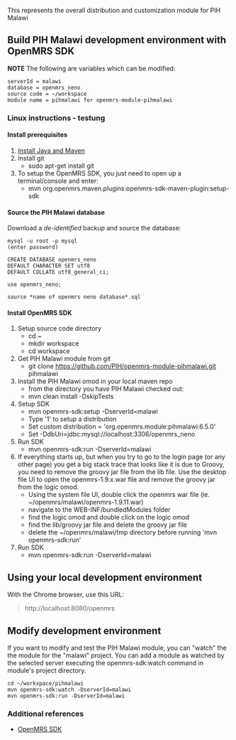 This represents the overall distribution and customization module for PIH Malawi

## Build PIH Malawi development environment with OpenMRS SDK

**NOTE**
The following are variables which can be modified:
```
serverId = malawi
database = openmrs_neno
source code = ~/workspace
module name = pihmalawi for openmrs-module-pihmalawi
```
### Linux instructions - testung

#### Install prerequisites

1. [Install Java and Maven](https://wiki.openmrs.org/display/docs/OpenMRS+SDK#OpenMRSSDK-Installation)
2. Install git
   - sudo apt-get install git
3. To setup the OpenMRS SDK, you just need to open up a terminal/console and enter:
   - mvn org.openmrs.maven.plugins:openmrs-sdk-maven-plugin:setup-sdk

#### Source the PIH Malawi database

Download a *de-identified* backup and source the database:
```
mysql -u root -p mysql
(enter password)

CREATE DATABASE openmrs_neno
DEFAULT CHARACTER SET utf8
DEFAULT COLLATE utf8_general_ci;

use openmrs_neno;

source *name of openmrs neno database*.sql
```

#### Install OpenMRS SDK
1. Setup source code directory
   - cd ~
   - mkdir workspace
   - cd workspace
2. Get PIH Malawi module from git
   - git clone https://github.com/PIH/openmrs-module-pihmalawi.git pihmalawi
3. Install the PIH Malawi omod in your local maven repo
    - from the directory you have PIH Malawi checked out:
    - mvn clean install -DskipTests
4. Setup SDK
   - mvn openmrs-sdk:setup -DserverId=malawi 
   - Type '1' to setup a distribution
   - Set custom distribution = 'org.openmrs.module:pihmalawi:6.5.0' 
   - Set -DdbUri=jdbc:mysql://localhost:3306/openmrs_neno
5. Run SDK
   - mvn openmrs-sdk:run -DserverId=malawi 
6. If everything starts up, but when you try to go to the login page (or any other page) you get a big stack trace that looks like it is due to Groovy, you need to remove the groovy jar file from the lib file.  Use the desktop file UI to open the openmrs-1.9.x.war file and remove the groovy jar from the logic omod.
   - Using the system file UI, double click the openmrs war file (ie. ~/openmrs/malawi/openmrs-1.9.11.war)
   - navigate to the WEB-INF/bundledModules folder
   - find the logic omod and double click on the logic omod
   - find the lib/groovy jar file and delete the groovy jar file
   - delete the ~/openmrs/malawi/tmp directory before running 'mvn openmrs-sdk:run'
7. Run SDK
   - mvn openmrs-sdk:run -DserverId=malawi

## Using your local development environment

With the Chrome browser, use this URL:

> http://localhost:8080/openmrs

## Modify development environment

If you want to modify and test the PIH Malawi module, you can "watch" the the module for the "malawi" project.  You can add a module as watched by the selected server executing the openmrs-sdk:watch command in module's project directory. 
```
cd ~/workspace/pihmalawi
mvn openmrs-sdk:watch -DserverId=malawi
mvn openmrs-sdk:run -DserverId=malawi
```

### Additional references

- [OpenMRS SDK](https://wiki.openmrs.org/display/docs/OpenMRS+SDK)








